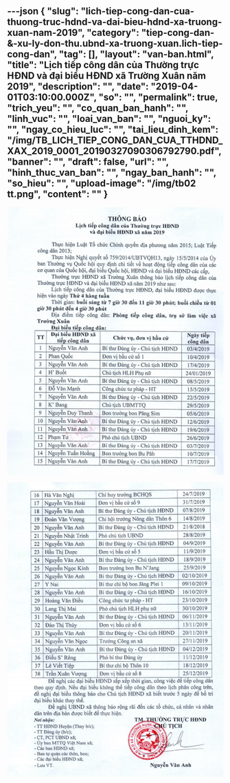 ---json
{
    "slug": "lich-tiep-cong-dan-cua-thuong-truc-hdnd-va-dai-bieu-hdnd-xa-truong-xuan-nam-2019",
    "category": "tiep-cong-dan-&-xu-ly-don-thu.ubnd-xa-truong-xuan.lich-tiep-cong-dan",
    "tag": [],
    "layout": "van-ban.html",
    "title": "Lịch tiếp công dân của Thường trực  HĐND và đại biểu HĐND xã Trường Xuân năm 2019",
    "description": "",
    "date": "2019-04-01T03:10:00.000Z",
    "so": "",
    "permalink": true,
    "trich_yeu": "",
    "co_quan_ban_hanh": "",
    "linh_vuc": "",
    "loai_van_ban": "",
    "nguoi_ky": "",
    "ngay_co_hieu_luc": "",
    "tai_lieu_dinh_kem": "/img/TB_LICH_TIEP_CONG_DAN_CUA_TTHDND_XAX_2019_0001_20190327090306792790.pdf",
    "banner": "",
    "draft": false,
    "url": "",
    "hinh_thuc_van_ban": "",
    "ngay_ban_hanh": "",
    "so_hieu": "",
    "upload-image": "/img/tb02 tt.png",
    "__content__": ""
}
---
<p><img alt="" src="/img/tb01 tt.png" /></p>

<p><img alt="" src="/img/tb02 tt.png" /></p>

